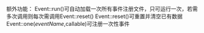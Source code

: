 额外功能：
Event::run()可自动加载一次所有事件注册文件，只可运行一次，若需多次调用则每次需调用Event::reset()
Event::reset()可重置并清空已有数据
Event::one($eventName,$callable)可注册一次性事件